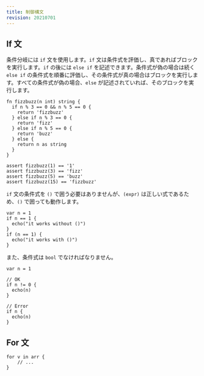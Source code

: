 ```yaml
---
title: 制御構文
revision: 20210701
---
```


## If 文

条件分岐には `if` 文を使用します。`if` 文は条件式を評価し、真であればブロックを実行します。`if` の後には `else if` を記述できます。条件式が偽の場合は続く `else if` の条件式を順番に評価し、その条件式が真の場合はブロックを実行します。すべての条件式が偽の場合、`else` が記述されていれば、そのブロックを実行します。

```
fn fizzbuzz(n int) string {
  if n % 3 == 0 && n % 5 == 0 {
    return 'fizzbuzz'
  } else if n % 3 == 0 {
    return 'fizz'
  } else if n % 5 == 0 {
    return 'buzz'
  } else {
    return n as string
  }
}

assert fizzbuzz(1) == '1'
assert fizzbuzz(3) == 'fizz'
assert fizzbuzz(5) == 'buzz'
assert fizzbuzz(15) == 'fizzbuzz'
```

`if` 文の条件式を `()` で囲う必要はありませんが、`(expr)` は正しい式であるため、`()` で囲っても動作します。

```
var n = 1
if n == 1 {
  echo("it works without ()")
}
if (n == 1) {
  echo("it works with ()")
}
```

また、条件式は `bool` でなければなりません。

```
var n = 1

// OK
if n != 0 {
  echo(n)
}

// Error
if n {
  echo(n)
}
```

## For 文

```
for v in arr {
    // ...
}
```
